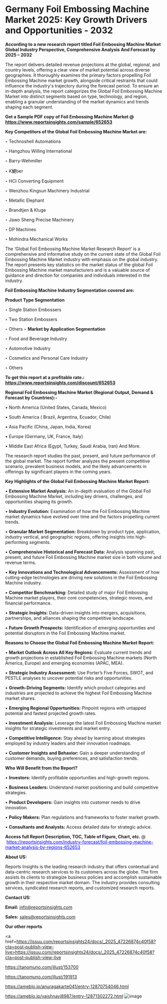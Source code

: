 # Germany Foil Embossing Machine Market 2025: Key Growth Drivers and Opportunities - 2032

<strong>According to a new research report titled Foil Embossing Machine Market Global Industry Perspective, Comprehensive Analysis And Forecast by 2025 – 2032</strong>

The report delivers detailed revenue projections at the global, regional, and country levels, offering a clear view of market potential across diverse geographies. It thoroughly examines the primary factors propelling Foil Embossing Machine market growth, alongside critical restraints that could influence the industry's trajectory during the forecast period. To ensure an in-depth analysis, the report categorizes the Global Foil Embossing Machine Market into distinct segments based on type, technology, and region, enabling a granular understanding of the market dynamics and trends shaping each segment.

<strong>Get a Sample PDF copy of Foil Embossing Machine Market </strong><strong>@<a href=https://www.reportsinsights.com/sample/652653 style=color:#0000ff;> https://www.reportsinsights.com/sample/652653</a></strong></font>

<strong>Key Competitors of the Global Foil Embossing Machine Market are:</strong>

‣ Technoshell Automations

‣ Hangzhou Willing International

‣ Barry-Wehmiller

‣ K鰎ber

‣ HCI Converting Equipment

‣ Wenzhou Kingsun Machinery Industrial

‣ Metallic Elephant

‣ Brandtjen & Kluge

‣ Jawo Sheng Precise Machinery

‣ DP Machines

‣ Mohindra Mechanical Works

The ‘Global Foil Embossing Machine Market Research Report’ is a comprehensive and informative study on the current state of the Global Foil Embossing Machine Market industry with emphasis on the global industry. The report presents key statistics on the market status of the global Foil Embossing Machine market manufacturers and is a valuable source of guidance and direction for companies and individuals interested in the industry.

<strong>Foil Embossing Machine Industry Segmentation covered are:</strong>

<strong>Product Type Segmentation</strong>

‣ Single Station Embossers

‣ Two Station Embossers

‣ Others
‣ 
<strong>Market by Application Segmentation</strong>

‣ Food and Beverage Industry

‣ Automotive Industry

‣ Cosmetics and Personal Care Industry

‣ Others

<strong>To get this report at a profitable rate.: <a href=https://www.reportsinsights.com/discount/652653 style=color:#0000ff;>https://www.reportsinsights.com/discount/652653</a></strong></font>

<strong>Regional Foil Embossing Machine Market (Regional Output, Demand &amp; Forecast by Countries):-</strong>

• North America (United States, Canada, Mexico)

• South America ( Brazil, Argentina, Ecuador, Chile)

• Asia Pacific (China, Japan, India, Korea)

• Europe (Germany, UK, France, Italy)

• Middle East Africa (Egypt, Turkey, Saudi Arabia, Iran) And More.

The research report studies the past, present, and future performance of the global market. The report further analyzes the present competitive scenario, prevalent business models, and the likely advancements in offerings by significant players in the coming years.

<strong>Key Highlights of the Global Foil Embossing Machine Market Report:</strong>

• <strong>Extensive Market Analysis:</strong> An in-depth evaluation of the Global Foil Embossing Machine Market, including key drivers, challenges, and opportunities shaping its growth.

• <strong>Industry Evolution:</strong> Examination of how the Foil Embossing Machine market dynamics have evolved over time and the factors propelling current trends.

• <strong>Granular Market Segmentation:</strong> Breakdown by product type, application, industry vertical, and geographic regions, offering insights into high-performing segments.

• <strong>Comprehensive Historical and Forecast Data:</strong> Analysis spanning past, present, and future Foil Embossing Machine market size in both volume and revenue terms.

• <strong>Key Innovations and Technological Advancements:</strong> Assessment of how cutting-edge technologies are driving new solutions in the Foil Embossing Machine industry.

• <strong>Competitor Benchmarking:</strong> Detailed study of major Foil Embossing Machine market players, their core competencies, strategic moves, and financial performance.

• <strong>Strategic Insights:</strong> Data-driven insights into mergers, acquisitions, partnerships, and alliances shaping the competitive landscape.

• <strong>Future Growth Prospects:</strong> Identification of emerging opportunities and potential disruptors in the Foil Embossing Machine market.

<strong>Reasons to Choose the Global Foil Embossing Machine Market Report:</strong>

• <strong>Market Outlook Across All Key Regions:</strong> Evaluate current trends and growth projections in established Foil Embossing Machine markets (North America, Europe) and emerging economies (APAC, MEA).

• <strong>Strategic Industry Assessment:</strong> Use Porter’s Five Forces, SWOT, and PESTLE analyses to uncover potential risks and opportunities.

• <strong>Growth-Driving Segments:</strong> Identify which product categories and industries are projected to achieve the highest Foil Embossing Machine market shares.

• <strong>Emerging Regional Opportunities:</strong> Pinpoint regions with untapped potential and fastest projected growth rates.

• <strong>Investment Analysis:</strong> Leverage the latest Foil Embossing Machine market insights for strategic investments and market entry.

• <strong>Competitive Intelligence:</strong> Stay ahead by learning about strategies employed by industry leaders and their innovation roadmaps.

• <strong>Customer Insights and Behavior:</strong> Gain a deeper understanding of customer demands, buying preferences, and satisfaction trends.

<strong>Who Will Benefit from the Report?</strong>

• <strong>Investors:</strong> Identify profitable opportunities and high-growth regions.

• <strong>Business Leaders:</strong> Understand market positioning and build competitive strategies.

• <strong>Product Developers:</strong> Gain insights into customer needs to drive innovation.

• <strong>Policy Makers:</strong> Plan regulations and frameworks to foster market growth.

• <strong>Consultants and Analysts:</strong> Access detailed data for strategic advice.
</ul>
<strong>Access full Report Description, TOC, Table of Figure, Chart, etc. </strong>@  <a href=https://reportsinsights.com/industry-forecast/foil-embossing-machine-market-analysis-by-regions-652653 style=color:#0000ff;>https://reportsinsights.com/industry-forecast/foil-embossing-machine-market-analysis-by-regions-652653</a></font>

<strong><strong>About US</strong>:</strong>

Reports Insights is the leading research industry that offers contextual and data-centric research services to its customers across the globe. The firm assists its clients to strategize business policies and accomplish sustainable growth in their respective market domain. The industry provides consulting services, syndicated research reports, and customized research reports.

<strong>Contact US:</strong>

<p class=""""><b>Email:</b> <a href=mailto:info@reportsinsights.com>info@reportsinsights.com</a></p>
<p class=""""><b>Sales:</b> <a href=mailto:sales@reportsinsights.com>sales@reportsinsights.com</a></p>

<strong>Our other reports</strong>

<a href=https://issuu.com/reportsinsights24/docs/_2025_47226874c40f58?cta=post-publish-view-live>https://issuu.com/reportsinsights24/docs/_2025_47226874c40f58?cta=post-publish-view-live</a>

<a href=https://tanomuno.com/illust/153700>https://tanomuno.com/illust/153700</a>

<a href=https://tanomuno.com/illust/191913>https://tanomuno.com/illust/191913</a>

<a href=https://ameblo.jp/anuragakarte041/entry-12870754046.html>https://ameblo.jp/anuragakarte041/entry-12870754046.html</a>

<a href=https://ameblo.jp/vaishnavi8987/entry-12871302272.html>https://ameblo.jp/vaishnavi8987/entry-12871302272.html</a>
![image](https://github.com/user-attachments/assets/be1e26e8-f2c8-4894-af34-a08fe4eb3fdf)
